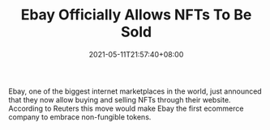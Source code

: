 ﻿---
title: "Ebay Officially Allows NFTs To Be Sold"
date: 2021-05-11T21:57:40+08:00
lastmod: 2021-05-11T16:45:40+08:00
draft: false
authors: ["God-like"]
description: "Ebay, one of the biggest internet marketplaces in the world, just announced that they now allow buying and selling NFTs through their website. According to Reuters this move would make Ebay the first ecommerce company to embrace non-fungible tokens."
featuredImage: "ebay-officially-allows-nfts-to-be-sold.png"
tags: ["Strategy Games","Play to Earn"]
categories: ["news"]
news: ["Strategy Games"]
weight: 
lightgallery: true
pinned: false
recommend: false
recommend1: false
---

Ebay, one of the biggest internet marketplaces in the world, just announced that they now allow buying and selling NFTs through their website. According to Reuters this move would make Ebay the first ecommerce company to embrace non-fungible tokens.

<!--more-->

